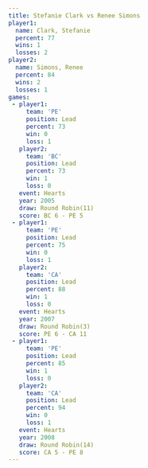 ```yaml
---
title: Stefanie Clark vs Renee Simons
player1:               
  name: Clark, Stefanie
  percent: 77          
  wins: 1              
  losses: 2            
player2:               
  name: Simons, Renee  
  percent: 84          
  wins: 2              
  losses: 1            
games:
 - player1:        
     team: 'PE'    
     position: Lead
     percent: 73   
     win: 0        
     loss: 1       
   player2:        
     team: 'BC'    
     position: Lead
     percent: 73   
     win: 1        
     loss: 0       
   event: Hearts        
   year: 2005           
   draw: Round Robin(11)
   score: BC 6 - PE 5   
 - player1:        
     team: 'PE'    
     position: Lead
     percent: 75   
     win: 0        
     loss: 1       
   player2:        
     team: 'CA'    
     position: Lead
     percent: 88   
     win: 1        
     loss: 0       
   event: Hearts       
   year: 2007          
   draw: Round Robin(3)
   score: PE 6 - CA 11 
 - player1:        
     team: 'PE'    
     position: Lead
     percent: 85   
     win: 1        
     loss: 0       
   player2:        
     team: 'CA'    
     position: Lead
     percent: 94   
     win: 0        
     loss: 1       
   event: Hearts        
   year: 2008           
   draw: Round Robin(14)
   score: CA 5 - PE 8   
---
```

